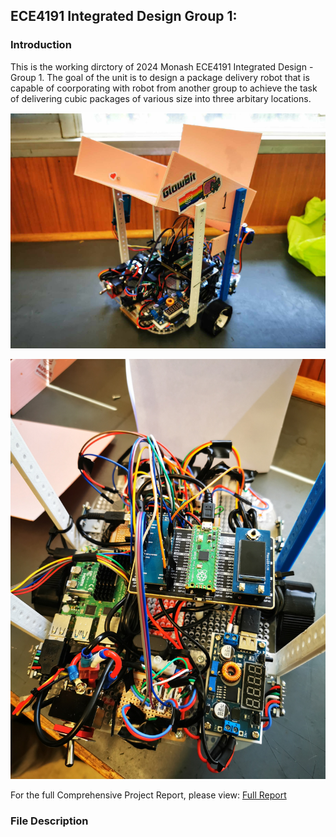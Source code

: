 ## ECE4191 Integrated Design Group 1:
### Introduction
This is the working dirctory of 2024 Monash ECE4191 Integrated Design - Group 1. The goal of the unit is to design a package delivery robot that is capable of coorporating with robot from another group to achieve the task of delivering cubic packages of various size into three arbitary locations. 

![Final Assembly](https://github.com/jong0052/ECE4191Group1/blob/main/readmeimages/0_full_assembly.PNG )

![Electrical System](https://github.com/jong0052/ECE4191Group1/blob/main/readmeimages/1_electrical_system.jpg)

For the full Comprehensive Project Report, please view: [Full Report](https://github.com/jong0052/ECE4191Group1/blob/main/ECE4191_Team_1_Final_Report.pdf)

### File Description
